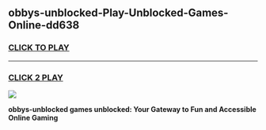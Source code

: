 
## obbys-unblocked-Play-Unblocked-Games-Online-dd638
<h3>
<a href="https://premium76.site?title=obbys-unblocked&ref=25A">CLICK TO PLAY</a></h3>
<hr>

<h3>
<a href="https://premium76.site?title=obbys-unblocked&ref=25A">CLICK 2 PLAY</a>
  
</h3>

<a href="https://premium76.site?title=obbys-unblocked&ref=25A"><img src="https://clearcache.store/games.png"></a>


**obbys-unblocked games unblocked: Your Gateway to Fun and Accessible Online Gaming**
